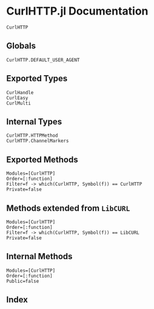 # CurlHTTP.jl Documentation

```@docs
CurlHTTP
```

## Globals
```@docs
CurlHTTP.DEFAULT_USER_AGENT
```

## Exported Types
```@docs
CurlHandle
CurlEasy
CurlMulti
```

## Internal Types
```@docs
CurlHTTP.HTTPMethod
CurlHTTP.ChannelMarkers
```

## Exported Methods
```@autodocs
Modules=[CurlHTTP]
Order=[:function]
Filter=f -> which(CurlHTTP, Symbol(f)) == CurlHTTP
Private=false
```

## Methods extended from `LibCURL`
```@autodocs
Modules=[CurlHTTP]
Order=[:function]
Filter=f -> which(CurlHTTP, Symbol(f)) == LibCURL
Private=false
```

## Internal Methods
```@autodocs
Modules=[CurlHTTP]
Order=[:function]
Public=false
```

## Index
```@index
```
